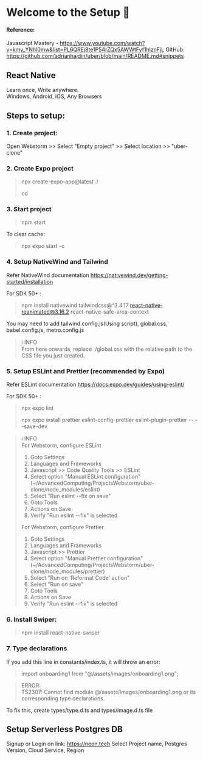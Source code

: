 # Welcome to the Setup 👋

#### Reference:
Javascript Mastery - https://www.youtube.com/watch?v=kmy_YNhl0mw&list=PL6QREj8te1P54rZQx5AWWtFyf1hlznFjL
GitHub: https://github.com/adrianhajdin/uber/blob/main/README.md#snippets

## React Native
Learn once, Write anywhere. \
Windows, Android, iOS, Any Browsers


## Steps to setup:
### 1. Create project:
Open Webstorm >> Select "Empty project" >> Select location >> "uber-clone"

### 2. Create Expo project
> npx create-expo-app@latest ./
> 
> cd <project-name>

### 3. Start project
> npm start

To clear cache:
> npx expo start -c

### 4. Setup NativeWind and Tailwind
Refer NativeWind documentation https://nativewind.dev/getting-started/installation

For SDK 50+ :
> npm install nativewind tailwindcss@^3.4.17 react-native-reanimated@3.16.2 react-native-safe-area-context

You may need to add tailwind.config.js(Using script), global.css, babel.config.js, metro.config.js

> ℹ️  INFO \
> From here onwards, replace ./global.css with the relative path to the CSS file you just created.

### 5. Setup ESLint and Prettier (recommended by Expo)
Refer ESLint documentation https://docs.expo.dev/guides/using-eslint/

For SDK 50+ :
> npx expo lint
> 
> npx expo install prettier eslint-config-prettier eslint-plugin-prettier -- --save-dev

> ℹ️  INFO \
> For Webstorm, configure ESLint 
> 1. Goto Settings
> 2. Languages and Frameworks
> 3. Javascript >> Code Quality Tools >> ESLint
> 4. Select option "Manual ESLint configuration" (~/AdvancedComputing/ProjectsWebstorm/uber-clone/node_modules/eslint)
> 5. Select "Run eslint --fix on save"
> 6. Goto Tools
> 7. Actions on Save
> 8. Verify "Run eslint --fix" is selected
>
> For Webstorm, configure Prettier
> 1. Goto Settings
> 2. Languages and Frameworks
> 3. Javascript >> Prettier
> 4. Select option "Manual Prettier configuration" (~/AdvancedComputing/ProjectsWebstorm/uber-clone/node_modules/prettier)
> 5. Select "Run on 'Reformat Code' action"
> 6. Select "Run on save"
> 7. Goto Tools
> 8. Actions on Save
> 9. Verify "Run eslint --fix" is selected

### 6. Install Swiper:
> npm install react-native-swiper

### 7. Type declarations
If you add this line in constants/index.ts, it will throw an error:
> import onboarding1 from "@/assets/images/onboarding1.png";

> ERROR:\
> TS2307: Cannot find module @/assets/images/onboarding1.png or its corresponding type declarations.

To fix this, create types/type.d.ts and types/image.d.ts file









## Setup Serverless Postgres DB 
Signup or Login on link: https://neon.tech
Select Project name, Postgres Version, Cloud Service, Region